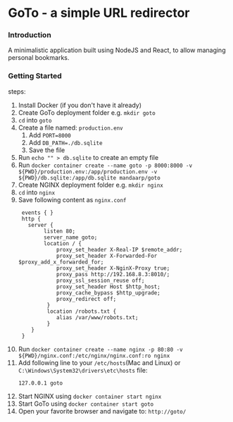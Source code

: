 # GoTo - a simple URL redirector
### Introduction
A minimalistic application built using NodeJS and React, to allow managing personal bookmarks. 

### Getting Started

steps:

1. Install Docker (if you don't have it already)
2. Create GoTo deployment folder e.g. `mkdir goto`
3. `cd` into `goto`
4. Create a file named: `production.env`
    1. Add `PORT=8000`
    2. Add `DB_PATH=./db.sqlite`
    3. Save the file
5. Run `echo "" > db.sqlite` to create an empty file
6. Run `docker container create --name goto -p 8000:8000 -v ${PWD}/production.env:/app/production.env -v ${PWD}/db.sqlite:/app/db.sqlite mandaarp/goto`
7. Create NGINX deployment folder e.g. `mkdir nginx`
8. `cd` into `nginx`
9. Save following content as `nginx.conf`
    ```
     events { }
     http {
       server {
            listen 80;
            server_name goto;
            location / {
                proxy_set_header X-Real-IP $remote_addr;
                proxy_set_header X-Forwarded-For $proxy_add_x_forwarded_for;
                proxy_set_header X-NginX-Proxy true;
                proxy_pass http://192.168.8.3:8010/;
                proxy_ssl_session_reuse off;
                proxy_set_header Host $http_host;
                proxy_cache_bypass $http_upgrade;
                proxy_redirect off;
             }
             location /robots.txt {
                alias /var/www/robots.txt;
             }
        }
     }
10. Run `docker container create --name nginx -p 80:80 -v ${PWD}/nginx.conf:/etc/nginx/nginx.conf:ro nginx`
11. Add following line to your `/etc/hosts`(Mac and Linux) or `C:\Windows\System32\drivers\etc\hosts` file:
    ```
    127.0.0.1 goto
    ```
12. Start NGINX using `docker container start nginx`
13. Start GoTo using `docker container start goto`
14. Open your favorite browser and navigate to: `http://goto/`
